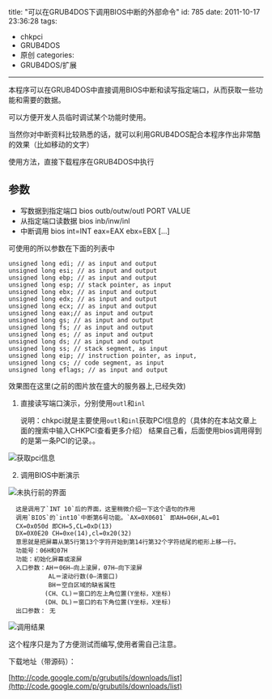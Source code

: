 title: "可以在GRUB4DOS下调用BIOS中断的外部命令"
id: 785
date: 2011-10-17 23:36:28
tags: 
- chkpci
- GRUB4DOS
- 原创
categories: 
- GRUB4DOS/扩展
---


本程序可以在GRUB4DOS中直接调用BIOS中断和读写指定端口，从而获取一些功能和需要的数据。

可以方便开发人员临时调试某个功能时使用。

当然你对中断资料比较熟悉的话，就可以利用GRUB4DOS配合本程序作出非常酷的效果（比如移动的文字）

 

使用方法，直接下载程序在GRUB4DOS中执行

## 参数

* 写数据到指定端口
    bios outb/outw/outl PORT VALUE
* 从指定端口读数据
    bios inb/inw/inl 
* 中断调用
    bios int=INT eax=EAX ebx=EBX [...]
 

可使用的所以参数在下面的列表中

```
unsigned long edi; // as input and output
unsigned long esi; // as input and output
unsigned long ebp; // as input and output
unsigned long esp; // stack pointer, as input
unsigned long ebx; // as input and output
unsigned long edx; // as input and output
unsigned long ecx; // as input and output
unsigned long eax;// as input and output
unsigned long gs; // as input and output
unsigned long fs; // as input and output
unsigned long es; // as input and output
unsigned long ds; // as input and output
unsigned long ss; // stack segment, as input
unsigned long eip; // instruction pointer, as input, 
unsigned long cs; // code segment, as input
unsigned long eflags; // as input and output
```

效果图在这里(之前的图片放在盛大的服务器上,已经失效)

1. 直接读写端口演示，分别使用`outl`和`inl`  

   说明：chkpci就是主要使用`outl`和`inl`获取PCI信息的（具体的在本站文章上面的搜索中输入CHKPCI查看更多介绍）
   结果自己看，后面使用bios调用得到的是第一条PCI的记录。。

  ![获取pci信息]([CDN_URL]:/post/grub4dos_biosint_01.png)

2. 调用BIOS中断演示

  ![未执行前的界面]([CDN_URL]:/post/grub4dos_biosint_02.png)

  ```
    这是调用了`INT 10`后的界面，这里稍微介绍一下这个语句的作用
    调用`BIOS`的`int10`中断第6号功能。`AX=0X0601` 即AH=06H,AL=01
    CX=0x050d 即CH=5,CL=0xD(13)
    DX=0X0E20 CH=0xe(14),cl=0x20(32)
    意思就是把屏幕从第5行第13个字符开始到第14行第32个字符结尾的柜形上移一行。
    功能号：06H和07H
    功能：初始化屏幕或滚屏
    入口参数：AH＝06H—向上滚屏，07H—向下滚屏
             AL＝滚动行数(0—清窗口)
             BH＝空白区域的缺省属性
            (CH、CL)＝窗口的左上角位置(Y坐标，X坐标)
            (DH、DL)＝窗口的右下角位置(Y坐标，X坐标)
    出口参数： 无
  ```

  ![调用结果]([CDN_URL]:/post/grub4dos_biosint_03.png)


这个程序只是为了方便测试而编写,使用者需自己注意。

下载地址（带源码）：

[http://code.google.com/p/grubutils/downloads/list](http://code.google.com/p/grubutils/downloads/list)
